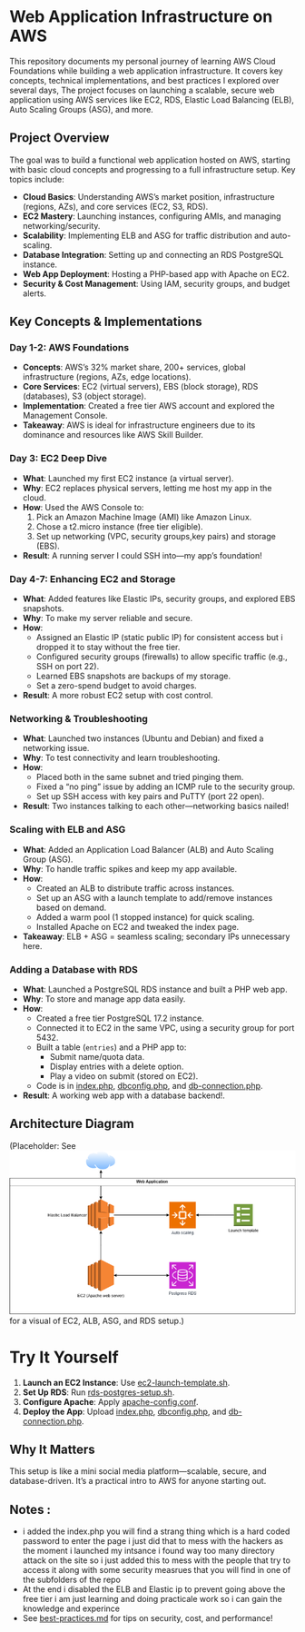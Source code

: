 # Web Application Infrastructure on AWS

This repository documents my personal journey of learning AWS Cloud Foundations while building a web application infrastructure. It covers key concepts, technical implementations, and best practices I explored over several days, The project focuses on launching a scalable, secure web application using AWS services like EC2, RDS, Elastic Load Balancing (ELB), Auto Scaling Groups (ASG), and more.

## Project Overview

The goal was to build a functional web application hosted on AWS, starting with basic cloud concepts and progressing to a full infrastructure setup. Key topics include:
- **Cloud Basics**: Understanding AWS’s market position, infrastructure (regions, AZs), and core services (EC2, S3, RDS).
- **EC2 Mastery**: Launching instances, configuring AMIs, and managing networking/security.
- **Scalability**: Implementing ELB and ASG for traffic distribution and auto-scaling.
- **Database Integration**: Setting up and connecting an RDS PostgreSQL instance.
- **Web App Deployment**: Hosting a PHP-based app with Apache on EC2.
- **Security & Cost Management**: Using IAM, security groups, and budget alerts.

## Key Concepts & Implementations

### Day 1-2: AWS Foundations
- **Concepts**: AWS’s 32% market share, 200+ services, global infrastructure (regions, AZs, edge locations).
- **Core Services**: EC2 (virtual servers), EBS (block storage), RDS (databases), S3 (object storage).
- **Implementation**: Created a free tier AWS account and explored the Management Console.
- **Takeaway**: AWS is ideal for infrastructure engineers due to its dominance and resources like AWS Skill Builder.

### Day 3: EC2 Deep Dive
- **What**: Launched my first EC2 instance (a virtual server).
- **Why**: EC2 replaces physical servers, letting me host my app in the cloud.
- **How**: Used the AWS Console to:
  1. Pick an Amazon Machine Image (AMI) like Amazon Linux.
  2. Chose a t2.micro instance (free tier eligible).
  3. Set up networking (VPC, security groups,key pairs) and storage (EBS).
- **Result**: A running server I could SSH into—my app’s foundation!

### Day 4-7: Enhancing EC2 and Storage
- **What**: Added features like Elastic IPs, security groups, and explored EBS snapshots.
- **Why**: To make my server reliable and secure.
- **How**: 
  - Assigned an Elastic IP (static public IP) for consistent access but i dropped it to stay without the free tier.
  - Configured security groups (firewalls) to allow specific traffic (e.g., SSH on port 22).
  - Learned EBS snapshots are backups of my storage.
  - Set a zero-spend budget to avoid charges.
- **Result**: A more robust EC2 setup with cost control.

### Networking & Troubleshooting
- **What**: Launched two instances (Ubuntu and Debian) and fixed a networking issue.
- **Why**: To test connectivity and learn troubleshooting.
- **How**: 
  - Placed both in the same subnet and tried pinging them.
  - Fixed a “no ping” issue by adding an ICMP rule to the security group.
  - Set up SSH access with key pairs and PuTTY (port 22 open).
- **Result**: Two instances talking to each other—networking basics nailed!

### Scaling with ELB and ASG
- **What**: Added an Application Load Balancer (ALB) and Auto Scaling Group (ASG).
- **Why**: To handle traffic spikes and keep my app available.
- **How**: 
  - Created an ALB to distribute traffic across instances.
  - Set up an ASG with a launch template to add/remove instances based on demand.
  - Added a warm pool (1 stopped instance) for quick scaling.
  - Installed Apache on EC2 and tweaked the index page.
- **Takeaway**: ELB + ASG = seamless scaling; secondary IPs unnecessary here.

### Adding a Database with RDS
- **What**: Launched a PostgreSQL RDS instance and built a PHP web app.
- **Why**: To store and manage app data easily.
- **How**: 
  - Created a free tier PostgreSQL 17.2 instance.
  - Connected it to EC2 in the same VPC, using a security group for port 5432.
  - Built a table (`entries`) and a PHP app to:
    - Submit name/quota data.
    - Display entries with a delete option.
    - Play a video on submit (stored on EC2).
  - Code is in [index.php](code/index.php), [dbconfig.php](code/dbconfig.php), and [db-connection.php](code/db-connection.php).
- **Result**: A working web app with a database backend!.



## Architecture Diagram

(Placeholder: See ![web-app-architecture.png](diagrams/web-app-architecture.png) for a visual of EC2, ALB, ASG, and RDS setup.)

# Try It Yourself

1. **Launch an EC2 Instance**: Use [ec2-launch-template.sh](configs/ec2-launch-template.sh).
2. **Set Up RDS**: Run [rds-postgres-setup.sh](configs/rds-postgres-setup.sh).
3. **Configure Apache**: Apply [apache-config.conf](configs/apache-config.conf).
4. **Deploy the App**: Upload [index.php](code/index.php), [dbconfig.php](code/dbconfig.php), and [db-connection.php](code/db-connection.php).

## Why It Matters

This setup is like a mini social media platform—scalable, secure, and database-driven. It’s a practical intro to AWS for anyone starting out.



## Notes :
 - i added the index.php you will find a strang thing which is a hard coded password to enter the page i just did that to mess with the hackers as the moment i launched my intsance i found way too many directory attack on the site so i just added this to mess with the people that try to access it along with some security measrues that you will find in one of the subfolders of the repo
 - At the end i disabled the ELB and Elastic ip to prevent going above the free tier i am just learning and doing practicale work so i can gain the knowledge and experince
 - See [best-practices.md](best-practices.md) for tips on security, cost, and performance!